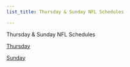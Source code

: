 ```yaml
---
list_title: Thursday & Sunday NFL Schedules

---
```


Thursday & Sunday NFL Schedules


[Thursday](/Dave-s-blog/tnf.html)


[Sunday](/Dave-s-blog/snf.html)
